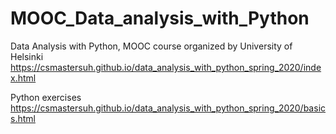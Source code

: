 # MOOC_Data_analysis_with_Python

Data Analysis with Python, 
MOOC course organized by University of Helsinki
https://csmastersuh.github.io/data_analysis_with_python_spring_2020/index.html

Python exercises
https://csmastersuh.github.io/data_analysis_with_python_spring_2020/basics.html

